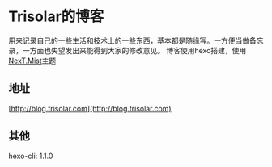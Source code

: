 # Trisolar的博客
用来记录自己的一些生活和技术上的一些东西，基本都是随缘写。一方便当做备忘录，一方面也失望发出来能得到大家的修改意见。
博客使用hexo搭建，使用[NexT.Mist](https://github.com/iissnan/hexo-theme-next)主题

## 地址
[http://blog.trisolar.com](http://blog.trisolar.com)

## 其他
hexo-cli: 1.1.0
